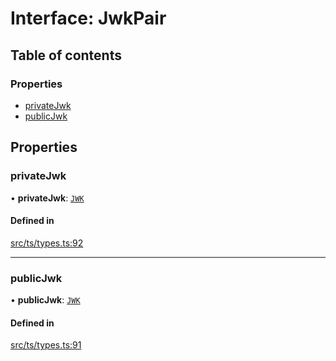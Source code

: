# Interface: JwkPair

## Table of contents

### Properties

- [privateJwk](JwkPair.md#privatejwk)
- [publicJwk](JwkPair.md#publicjwk)

## Properties

### privateJwk

• **privateJwk**: [`JWK`](JWK.md)

#### Defined in

[src/ts/types.ts:92](https://gitlab.com/i3-market/code/wp3/t3.2/conflict-resolution/non-repudiation-protocol/-/blob/5056885/src/ts/types.ts#L92)

___

### publicJwk

• **publicJwk**: [`JWK`](JWK.md)

#### Defined in

[src/ts/types.ts:91](https://gitlab.com/i3-market/code/wp3/t3.2/conflict-resolution/non-repudiation-protocol/-/blob/5056885/src/ts/types.ts#L91)
